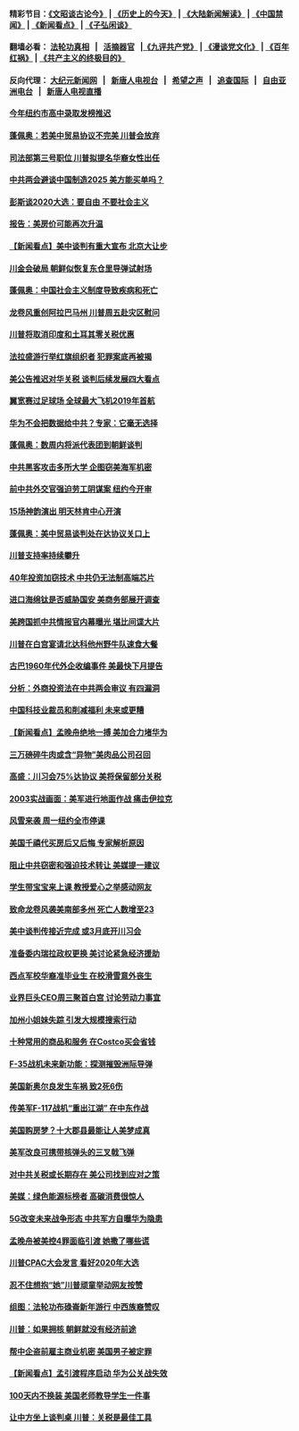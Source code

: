 #### 精彩节目：[《文昭谈古论今》](http://139.180.197.195/wenzhao) | [《历史上的今天》](http://139.180.197.195/today-in-history) | [《大陆新闻解读》](http://139.180.197.195/ntdtv-comedy) | [《中国禁闻》](http://139.180.197.195/ntdtv-news) | [《新闻看点》](http://139.180.197.195/news-insight) | [《子弘闲谈》](http://139.180.197.195/zihongxiantan/) 

 #### 翻墙必看： [法轮功真相](http://139.180.197.195:10000/videos/truth.html) &nbsp;&nbsp;|&nbsp;&nbsp; [活摘器官](http://139.180.197.195:10000/videos/res/Organs/) &nbsp;&nbsp;|[《九评共产党》](http://139.180.197.195:10000/videos/jiuping) | [《漫谈党文化》](http://139.180.197.195:10000/videos/mtdwh) | [《百年红祸》](http://139.180.197.195:10000/videos/bnhh) | [《共产主义的终极目的》](http://139.180.197.195:10000/videos/res/zjmd) 

 #### 反向代理： [大纪元新闻网](http://139.180.197.195:10080/) &nbsp;&nbsp;|&nbsp;&nbsp; [新唐人电视台](http://139.180.197.195:8000/) &nbsp;&nbsp;|&nbsp;&nbsp; [希望之声](http://139.180.197.195:8200/) &nbsp;&nbsp;|&nbsp;&nbsp; [追查国际](http://139.180.197.195:10010/) &nbsp;&nbsp;|&nbsp;&nbsp; [自由亚洲电台](http://139.180.197.195:9800/) &nbsp;&nbsp;|&nbsp;&nbsp; [新唐人电视直播](http://139.180.197.195/) 

#### [今年纽约市高中录取发榜推迟](../pages/nsc412/n11092341.md?t=03060936) 

#### [蓬佩奥：若美中贸易协议不完美 川普会放弃](../pages/nsc412/n11091758.md?t=03060936) 

#### [司法部第三号职位 川普拟提名华裔女性出任](../pages/nsc412/n11091846.md?t=03060936) 

#### [中共两会避谈中国制造2025 美方能买单吗？](../pages/nsc412/n11091385.md?t=03060936) 

#### [彭斯谈2020大选：要自由 不要社会主义](../pages/nsc412/n11091430.md?t=03060936) 

#### [报告：美房价可能再次升温](../pages/nsc412/n11091518.md?t=03060936) 

#### [【新闻看点】美中谈判有重大宣布 北京大让步](../pages/nsc412/n11091194.md?t=03060936) 

#### [川金会破局 朝鲜似恢复东仓里导弹试射场](../pages/nsc412/n11091351.md?t=03060936) 

#### [蓬佩奥：中国社会主义制度导致疾病和死亡](../pages/nsc412/n11091541.md?t=03060936) 

#### [龙卷风重创阿拉巴马州 川普周五赴灾区慰问](../pages/nsc412/n11091402.md?t=03060936) 

#### [川普将取消印度和土耳其零关税优惠](../pages/nsc412/n11091250.md?t=03060936) 

#### [法拉盛游行举红旗组织者 犯罪案底再被揭](../pages/nsc412/n11091569.md?t=03060936) 

#### [美公告推迟对华关税 谈判后续发展四大看点](../pages/nsc412/n11091311.md?t=03060936) 

#### [翼宽赛过足球场 全球最大飞机2019年首航](../pages/nsc412/n11091072.md?t=03060936) 

#### [华为不会把数据给中共？专家：它毫无选择](../pages/nsc412/n11091261.md?t=03060936) 

#### [蓬佩奥：数周内将派代表团到朝鲜谈判](../pages/nsc412/n11091119.md?t=03060936) 

#### [中共黑客攻击多所大学 企图窃美海军机密](../pages/nsc412/n11091170.md?t=03060936) 

#### [前中共外交官强迫劳工阴谋案 纽约今开审](../pages/nsc412/n11090001.md?t=03060936) 

#### [15场神韵演出 明天林肯中心开演](../pages/nsc412/n11089990.md?t=03060936) 

#### [蓬佩奥：美中贸易谈判处在达协议关口上](../pages/nsc412/n11089620.md?t=03060936) 

#### [川普支持率持续攀升](../pages/nsc412/n11089760.md?t=03060936) 

#### [40年投资加窃技术 中共仍无法制高端芯片](../pages/nsc412/n11089086.md?t=03060936) 

#### [进口海绵钛是否威胁国安 美商务部展开调查](../pages/nsc412/n11089546.md?t=03060936) 

#### [美跨国抓中共情报官内幕曝光 堪比间谍大片](../pages/nsc412/n11089282.md?t=03060936) 

#### [川普在白宫宴请北达科他州野牛队速食大餐](../pages/nsc412/n11089308.md?t=03060936) 

#### [古巴1960年代外企收编事件 美最快下月提告](../pages/nsc412/n11089128.md?t=03060936) 

#### [分析：外商投资法在中共两会审议 有四漏洞](../pages/nsc412/n11089055.md?t=03060936) 

#### [中国科技业裁员和削减福利 未来或更糟](../pages/nsc412/n11089091.md?t=03060936) 

#### [【新闻看点】孟晚舟绝地一搏 美加合力堵华为](../pages/nsc412/n11088953.md?t=03060936) 

#### [三万磅碎牛肉或含“异物”美肉品公司召回](../pages/nsc412/n11088831.md?t=03060936) 

#### [高盛：川习会75%达协议 美将保留部分关税](../pages/nsc412/n11088120.md?t=03060936) 

#### [2003实战画面：美军进行地面作战 痛击伊拉克](../pages/nsc412/n11088010.md?t=03060936) 

#### [风雪来袭 周一纽约全市停课](../pages/nsc412/n11087247.md?t=03060936) 

#### [美国千禧代买房后又后悔 专家解析原因](../pages/nsc412/n11087415.md?t=03060936) 

#### [阻止中共窃密和强迫技术转让 美媒提一建议](../pages/nsc412/n11087339.md?t=03060936) 

#### [学生带宝宝来上课 教授爱心之举感动网友](../pages/nsc412/n11086804.md?t=03060936) 

#### [致命龙卷风袭美南部多州 死亡人数增至23](../pages/nsc412/n11087008.md?t=03060936) 

#### [美中谈判传接近完成 或3月底开川习会](../pages/nsc412/n11086539.md?t=03060936) 

#### [准备委内瑞拉政权更换 美讨论紧急经济援助](../pages/nsc412/n11086396.md?t=03060936) 

#### [西点军校华裔准毕业生 在校滑雪意外丧生](../pages/nsc412/n11086343.md?t=03060936) 

#### [业界巨头CEO周三聚首白宫 讨论劳动力事宜](../pages/nsc412/n11086331.md?t=03060936) 

#### [加州小姐妹失踪 引发大规模搜索行动](../pages/nsc412/n11086302.md?t=03060936) 

#### [十种常用的商品和服务 在Costco买会省钱](../pages/nsc412/n11083409.md?t=03060936) 

#### [F-35战机未来新功能：探测摧毁洲际导弹](../pages/nsc412/n11084576.md?t=03060936) 

#### [美国新奥尔良发生车祸 致2死6伤](../pages/nsc412/n11085688.md?t=03060936) 

#### [传美军F-117战机“重出江湖” 在中东作战](../pages/nsc412/n11085560.md?t=03060936) 

#### [美国购房梦？十大郡县最能让人美梦成真](../pages/nsc412/n11084365.md?t=03060936) 

#### [美军改良可携带核弹头的三叉戟飞弹](../pages/nsc412/n11085360.md?t=03060936) 

#### [对中共关税或长期存在 美公司找到应对之策](../pages/nsc412/n11084764.md?t=03060936) 

#### [美媒：绿色能源标榜者 高碳消费很惊人](../pages/nsc412/n11085202.md?t=03060936) 

#### [5G改变未来战争形态 中共军方自曝华为隐患](../pages/nsc412/n11080193.md?t=03060936) 

#### [孟晚舟被美控4罪面临引渡 她撒了哪些谎](../pages/nsc412/n11084821.md?t=03060936) 

#### [川普CPAC大会发言 看好2020年大选](../pages/nsc412/n11084682.md?t=03060936) 

#### [忍不住想抱“她”川普顽童举动网友按赞](../pages/nsc412/n11084691.md?t=03060936) 

#### [组图：法轮功布碌崙新年游行 中西族裔赞叹](../pages/nsc412/n11084713.md?t=03060936) 

#### [川普：如果拥核 朝鲜就没有经济前途](../pages/nsc412/n11084624.md?t=03060936) 

#### [帮中企盗前雇主商业机密 美国男子被定罪](../pages/nsc412/n11084590.md?t=03060936) 

#### [【新闻看点】孟引渡程序启动 华为公关战失效](../pages/nsc412/n11084453.md?t=03060936) 

#### [100天内不换装 美国老师教导学生一件事](../pages/nsc412/n11084543.md?t=03060936) 

#### [让中方坐上谈判桌 川普：关税是最佳工具](../pages/nsc412/n11084359.md?t=03060936) 

